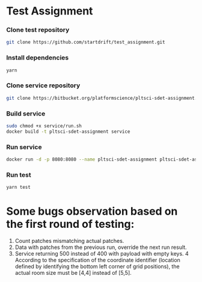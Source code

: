 # Test Assignment


### Clone test repository
```sh
git clone https://github.com/startdrift/test_assignment.git
```
### Install dependencies
```sh
yarn
```
### Clone service repository
```sh
git clone https://bitbucket.org/platformscience/pltsci-sdet-assignment.git
```
### Build service
```sh
sudo chmod +x service/run.sh
docker build -t pltsci-sdet-assignment service
```
### Run service
```sh
docker run -d -p 8080:8080 --name pltsci-sdet-assignment pltsci-sdet-assignment
```
### Run test
```sh
yarn test
```


# Some bugs observation based on the first round of testing:
1. Count patches mismatching actual patches. 
2. Data with patches from the previous run, override the next run result.
3. Service returning 500 instead of 400 with payload with empty keys.
4 According to the specification of the coordinate identifier (location defined by identifying the bottom left corner of grid positions), the actual room size must be [4,4] instead of  [5,5].
